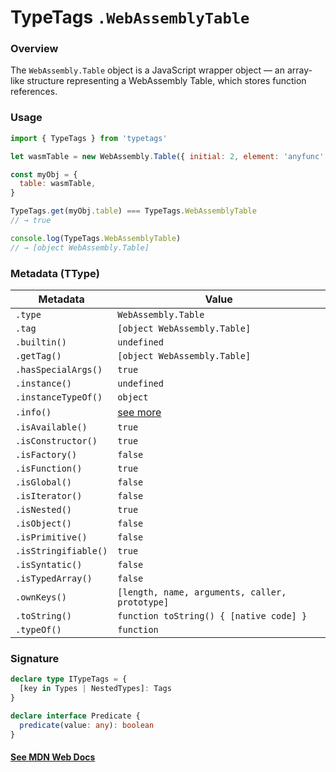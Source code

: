 # TypeTags `.WebAssemblyTable`

### Overview

The `WebAssembly.Table` object is a JavaScript wrapper object — an array-like structure representing a WebAssembly Table, which stores function references.

### Usage

```js
import { TypeTags } from 'typetags'

let wasmTable = new WebAssembly.Table({ initial: 2, element: 'anyfunc' })

const myObj = {
  table: wasmTable,
}

TypeTags.get(myObj.table) === TypeTags.WebAssemblyTable
// → true

console.log(TypeTags.WebAssemblyTable)
// → [object WebAssembly.Table]
```

### Metadata (TType)

| Metadata             | Value                                          |
| -------------------- | ---------------------------------------------- |
| `.type`              | `WebAssembly.Table`                            |
| `.tag`               | `[object WebAssembly.Table]`                   |
| `.builtin()`         | `undefined`                                    |
| `.getTag()`          | `[object WebAssembly.Table]`                   |
| `.hasSpecialArgs()`  | `true`                                         |
| `.instance()`        | `undefined`                                    |
| `.instanceTypeOf()`  | `object`                                       |
| `.info()`            | [see more]()                                   |
| `.isAvailable()`     | `true`                                         |
| `.isConstructor()`   | `true`                                         |
| `.isFactory()`       | `false`                                        |
| `.isFunction()`      | `true`                                         |
| `.isGlobal()`        | `false`                                        |
| `.isIterator()`      | `false`                                        |
| `.isNested()`        | `true`                                         |
| `.isObject()`        | `false`                                        |
| `.isPrimitive()`     | `false`                                        |
| `.isStringifiable()` | `true`                                         |
| `.isSyntatic()`      | `false`                                        |
| `.isTypedArray()`    | `false`                                        |
| `.ownKeys()`         | `[length, name, arguments, caller, prototype]` |
| `.toString()`        | `function toString() { [native code] }`        |
| `.typeOf()`          | `function`                                     |

### Signature

```ts
declare type ITypeTags = {
  [key in Types | NestedTypes]: Tags
}

declare interface Predicate {
  predicate(value: any): boolean
}
```

#### [See MDN Web Docs](https://developer.mozilla.org/en-US/docs/Web/JavaScript/Reference/Global_Objects/WebAssembly/Table)

